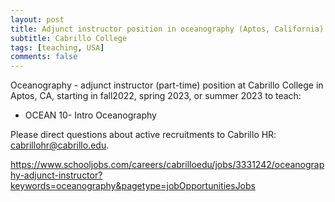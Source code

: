 ```yaml
---
layout: post
title: Adjunct instructor position in oceanography (Aptos, California)
subtitle: Cabrillo College
tags: [teaching, USA]
comments: false
---
```


Oceanography - adjunct instructor (part-time) position at Cabrillo College in Aptos, CA, starting in fall2022, spring 2023, or summer 2023 to teach:

   - OCEAN 10- Intro Oceanography

Please direct questions about active recruitments to Cabrillo HR:
cabrillohr@cabrillo.edu.

https://www.schooljobs.com/careers/cabrilloedu/jobs/3331242/oceanography-adjunct-instructor?keywords=oceanography&pagetype=jobOpportunitiesJobs

